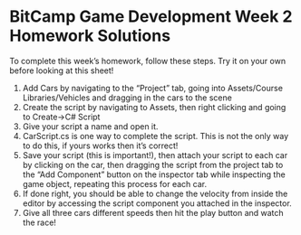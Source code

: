 # BitCamp Game Development Week 2 Homework Solutions

To complete this week’s homework, follow these steps. Try it on your own before looking at this sheet!

1. Add Cars by navigating to the “Project” tab, going into Assets/Course Libraries/Vehicles and dragging in the cars to the scene
2. Create the script by navigating to Assets, then right clicking and going to Create->C# Script
3. Give your script a name and open it. 
4. CarScript.cs is one way to complete the script. This is not the only way to do this, if yours works then it’s correct! 
5. Save your script (this is important!), then attach your script to each car by clicking on the car, then dragging the script from the project tab to the “Add Component” button on the inspector tab while inspecting the game object, repeating this process for each car.
6. If done right, you should be able to change the velocity from inside the editor by accessing the script component you attached in the inspector.
7. Give all three cars different speeds then hit the play button and watch the race!

